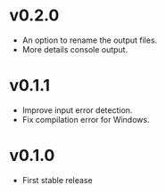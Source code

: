 # v0.2.0
- An option to rename the output files.
- More details console output.

# v0.1.1
- Improve input error detection.
- Fix compilation error for Windows.

# v0.1.0
- First stable release